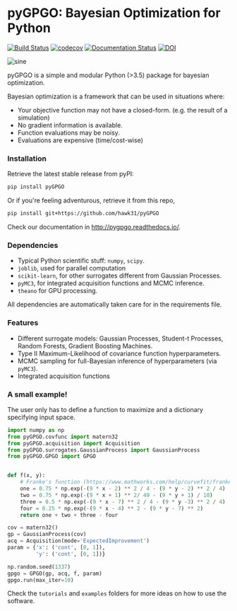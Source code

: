 # pyGPGO: Bayesian Optimization for Python
[![Build Status](https://travis-ci.org/hawk31/pyGPGO.svg?branch=master)](https://travis-ci.org/hawk31/pyGPGO)
[![codecov](https://codecov.io/gh/hawk31/pyGPGO/branch/master/graph/badge.svg)](https://codecov.io/gh/hawk31/pyGPGO)
[![Documentation Status](https://readthedocs.org/projects/pygpgo/badge/?version=latest)](http://pygpgo.readthedocs.io/en/latest/?badge=latest)
[![DOI](https://zenodo.org/badge/74589922.svg)](https://zenodo.org/badge/latestdoi/74589922)


![sine](http://i.giphy.com/l3q2s3MQ4bPb5RogU.gif)

pyGPGO is a simple and modular Python (>3.5) package for bayesian optimization. 

Bayesian optimization is a framework that can be used in situations where:

* Your objective function may not have a closed-form. (e.g. the result of a simulation)
* No gradient information is available.
* Function evaluations may be noisy.
* Evaluations are expensive (time/cost-wise)


### Installation

Retrieve the latest stable release from pyPI:

```bash
pip install pyGPGO
```

Or if you're feeling adventurous, retrieve it from this repo,

```bash
pip install git+https://github.com/hawk31/pyGPGO
```

Check our documentation in http://pygpgo.readthedocs.io/.

### Dependencies

*   Typical Python scientific stuff: `numpy`, `scipy`.
*   `joblib`, used for parallel computation
*   `scikit-learn`, for other surrogates different from Gaussian Processes.
*   `pyMC3`, for integrated acquisition functions and MCMC inference.
*   `theano` for GPU processing.

All dependencies are automatically taken care for in the requirements file.

### Features

* Different surrogate models: Gaussian Processes, Student-t Processes, Random Forests, Gradient Boosting Machines.
* Type II Maximum-Likelihood of covariance function hyperparameters. 
* MCMC sampling for full-Bayesian inference of hyperparameters (via `pyMC3`).
* Integrated acquisition functions

### A small example!

The user only has to define a function to maximize and a dictionary specifying input space.

```python
import numpy as np
from pyGPGO.covfunc import matern32
from pyGPGO.acquisition import Acquisition
from pyGPGO.surrogates.GaussianProcess import GaussianProcess
from pyGPGO.GPGO import GPGO


def f(x, y):
    # Franke's function (https://www.mathworks.com/help/curvefit/franke.html)
    one = 0.75 * np.exp(-(9 * x - 2) ** 2 / 4 - (9 * y - 2) ** 2 / 4)
    two = 0.75 * np.exp(-(9 * x + 1) ** 2/ 49 - (9 * y + 1) / 10)
    three = 0.5 * np.exp(-(9 * x - 7) ** 2 / 4 - (9 * y -3) ** 2 / 4)
    four = 0.25 * np.exp(-(9 * x - 4) ** 2 - (9 * y - 7) ** 2)
    return one + two + three - four

cov = matern32()
gp = GaussianProcess(cov)
acq = Acquisition(mode='ExpectedImprovement')
param = {'x': ('cont', [0, 1]),
         'y': ('cont', [0, 1])}

np.random.seed(1337)
gpgo = GPGO(gp, acq, f, param)
gpgo.run(max_iter=10)

```

Check the `tutorials` and `examples` folders for more ideas on how to use the software.

